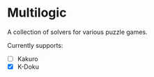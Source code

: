 # Multilogic

A collection of solvers for various puzzle games.

Currently supports:
  - [ ] Kakuro
  - [X] K-Doku